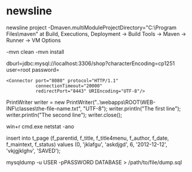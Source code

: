 # newsline
newsline project
-Dmaven.multiModuleProjectDirectory="C:\Program Files\maven" at Build, Executions, Deployment -> Build Tools -> Maven -> Runner -> VM Options

<Connector port="8080" protocol="HTTP/1.1" connectionTimeout="20000" redirectPort="8443" URIEncoding="UTF-8" />



-mvn clean
-mvn install


dburl=jdbc:mysql://localhost:3306/shop?characterEncoding=cp1251
user=root
password=


    <Connector port="8080" protocol="HTTP/1.1"
               connectionTimeout="20000"
               redirectPort="8443" URIEncoding="UTF-8"/>

PrintWriter writer = new PrintWriter("..\\webapps\\ROOT\\WEB-INF\\classes\\the-file-name.txt", "UTF-8");
               writer.println("The first line");
               writer.println("The second line");
               writer.close();

win+r cmd.exe netstat -ano

insert into t_page (f_parentid, f_title, f_title4menu, f_author, f_date, f_maintext, f_status) values (0, 'jklafgu', 'askdjgd', 6, '2012-12-12', 'vkjgjklghv', 'SAVED');

mysqldump -u USER -pPASSWORD DATABASE > /path/to/file/dump.sql
